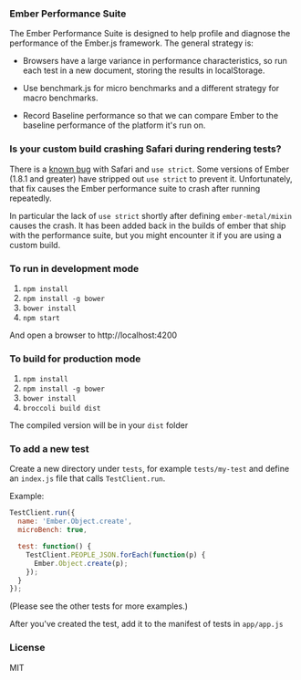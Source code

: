 ### Ember Performance Suite

The Ember Performance Suite is designed to help profile and diagnose
the performance of the Ember.js framework. The general strategy is:

- Browsers have a large variance in performance characteristics, so
  run each test in a new document, storing the results in localStorage.

- Use benchmark.js for micro benchmarks and a different strategy for
  macro benchmarks.

- Record Baseline performance so that we can compare Ember to the
  baseline performance of the platform it's run on.

### Is your custom build crashing Safari during rendering tests?

There is a [known bug](https://bugs.webkit.org/show_bug.cgi?id=138038) with
Safari and `use strict`. Some versions of Ember (1.8.1 and greater)
have stripped out `use strict` to prevent it. Unfortunately, that fix
causes the Ember performance suite to crash after running repeatedly.

In particular the lack of `use strict` shortly after defining `ember-metal/mixin`
causes the crash. It has been added back in the builds of ember that
ship with the performance suite, but you might encounter it if you are
using a custom build.

### To run in development mode

1. `npm install`
2. `npm install -g bower`
3. `bower install`
4. `npm start`

And open a browser to http://localhost:4200

### To build for production mode

1. `npm install`
2. `npm install -g bower`
3. `bower install`
4. `broccoli build dist`

The compiled version will be in your `dist` folder

### To add a new test

Create a new directory under `tests`, for example `tests/my-test`
and define an `index.js` file that calls `TestClient.run`.

Example:

```javascript
TestClient.run({
  name: 'Ember.Object.create',
  microBench: true,

  test: function() {
    TestClient.PEOPLE_JSON.forEach(function(p) {
      Ember.Object.create(p);
    });
  }
});
```

(Please see the other tests for more examples.)

After you've created the test, add it to the manifest of tests in
`app/app.js`

### License

MIT

